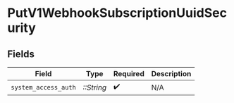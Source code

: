 # PutV1WebhookSubscriptionUuidSecurity


## Fields

| Field                | Type                 | Required             | Description          |
| -------------------- | -------------------- | -------------------- | -------------------- |
| `system_access_auth` | *::String*           | :heavy_check_mark:   | N/A                  |